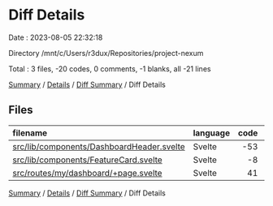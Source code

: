 # Diff Details

Date : 2023-08-05 22:32:18

Directory /mnt/c/Users/r3dux/Repositories/project-nexum

Total : 3 files,  -20 codes, 0 comments, -1 blanks, all -21 lines

[Summary](results.md) / [Details](details.md) / [Diff Summary](diff.md) / Diff Details

## Files
| filename | language | code | comment | blank | total |
| :--- | :--- | ---: | ---: | ---: | ---: |
| [src/lib/components/DashboardHeader.svelte](/src/lib/components/DashboardHeader.svelte) | Svelte | -53 | 0 | -3 | -56 |
| [src/lib/components/FeatureCard.svelte](/src/lib/components/FeatureCard.svelte) | Svelte | -8 | 0 | -1 | -9 |
| [src/routes/my/dashboard/+page.svelte](/src/routes/my/dashboard/+page.svelte) | Svelte | 41 | 0 | 3 | 44 |

[Summary](results.md) / [Details](details.md) / [Diff Summary](diff.md) / Diff Details